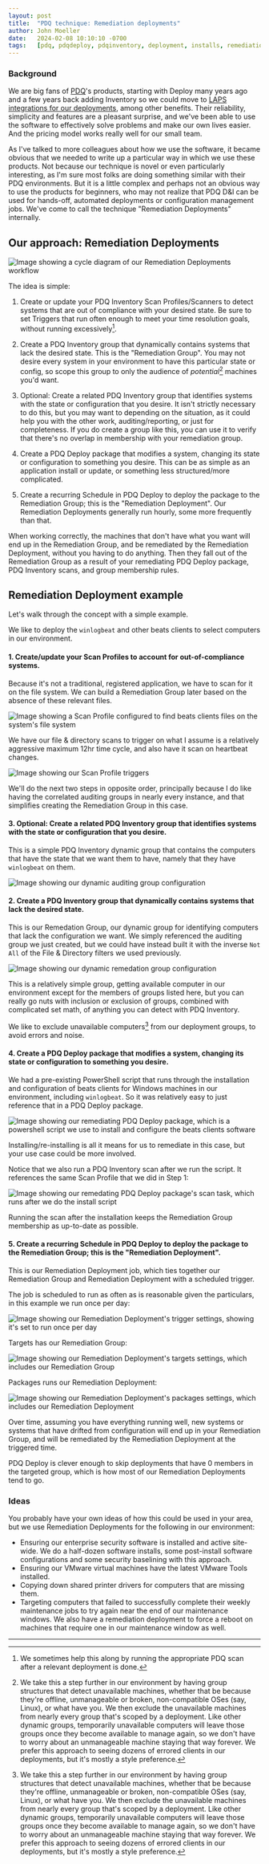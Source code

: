 ```yaml
---
layout: post
title:  "PDQ technique: Remediation deployments"
author: John Moeller
date:   2024-02-08 10:10:10 -0700
tags:   [pdq, pdqdeploy, pdqinventory, deployment, installs, remediation, automation]
---
```


### Background ###

We are big fans of [PDQ](https://www.pdq.com)'s products, starting with Deploy many years ago and a few years back adding Inventory so we could move to [LAPS integrations for our deployments](https://help.pdq.com/hc/en-us/articles/115001132352-LAPS-Integration-with-PDQ-Inventory-and-PDQ-Deploy), among other benefits. Their reliability, simplicity and features are a pleasant surprise, and we've been able to use the software to effectively solve problems and make our own lives easier. And the pricing model works really well for our small team. 

As I've talked to more colleagues about how we use the software, it became obvious that we needed to write up a particular way in which we use these products. Not because our technique is novel or even particularly interesting, as I'm sure most folks are doing something similar with their PDQ environments. But it is a little complex and perhaps not an obvious way to use the products for beginners, who may not realize that PDQ D&I can be used for hands-off, automated deployments or configuration management jobs. We've come to call the technique "Remediation Deployments" internally. 

## Our approach: Remediation Deployments ##

![Image showing a cycle diagram of our Remediation Deployments workflow](/assets/images/24-02-pdq-remediation/misartg-pdq-remediation-cycle-diagram.png)

The idea is simple:

1. Create or update your PDQ Inventory Scan Profiles/Scanners to detect systems that are out of compliance with your desired state. Be sure to set Triggers that run often enough to meet your time resolution goals, without running excessively[^fn-runningscansafterdeployments]. 

2. Create a PDQ Inventory group that dynamically contains systems that lack the desired state. This is the "Remediation Group". You may not desire every system in your environment to have this particular state or config, so scope this group to only the audience of *potential*[^fn-temporarilyunavailablecomputers] machines you'd want.

3. Optional: Create a related PDQ Inventory group that identifies systems with the state or configuration that you desire. It isn't strictly necessary to do this, but you may want to depending on the situation, as it could help you with the other work, auditing/reporting, or just for completeness. If you do create a group like this, you can use it to verify that there's no overlap in membership with your remediation group.

4. Create a PDQ Deploy package that modifies a system, changing its state or configuration to something you desire. This can be as simple as an application install or update, or something less structured/more complicated.

5. Create a recurring Schedule in PDQ Deploy to deploy the package to the Remediation Group; this is the "Remediation Deployment". Our Remediation Deployments generally run hourly, some more frequently than that.

When working correctly, the machines that don't have what you want will end up in the Remediation Group, and be remediated by the Remediation Deployment, without you having to do anything. Then they fall out of the Remediation Group as a result of your remediating PDQ Deploy package, PDQ Inventory scans, and group membership rules.

[^fn-runningscansafterdeployments]: We sometimes help this along by running the appropriate PDQ scan after a relevant deployment is done. 

[^fn-temporarilyunavailablecomputers]: We take this a step further in our environment by having group structures that detect unavailable machines, whether that be because they're offline, unmanageable or broken, non-compatible OSes (say, Linux), or what have you. We then exclude the unavailable machines from nearly every group that's scoped by a deployment. Like other dynamic groups, temporarily unavailable computers will leave those groups once they become available to manage again, so we don't have to worry about an unmanageable machine staying that way forever. We prefer this approach to seeing dozens of errored clients in our deployments, but it's mostly a style preference. 

## Remediation Deployment example ##

Let's walk through the concept with a simple example. 

We like to deploy the `winlogbeat` and other beats clients to select computers in our environment. 

#### 1. Create/update your Scan Profiles to account for out-of-compliance systems. ####

Because it's not a traditional, registered application, we have to scan for it on the file system. We can build a Remediation Group later based on the absence of these relevant files. 

![Image showing a Scan Profile configured to find beats clients files on the system's file system](/assets/images/24-02-pdq-remediation/misartg-pdq-rg-ex1-step1-1-scanning-for-beats-files.png)

We have our file & directory scans to trigger on what I assume is a relatively aggressive maximum 12hr time cycle, and also have it scan on heartbeat changes. 

![Image showing our Scan Profile triggers](/assets/images/24-02-pdq-remediation/misartg-pdq-rg-ex1-step1-2-triggers.png)

We'll do the next two steps in opposite order, principally because I do like having the correlated auditing groups in nearly every instance, and that simplifies creating the Remediation Group in this case. 

#### 3. Optional: Create a related PDQ Inventory group that identifies systems with the state or configuration that you desire. ####

This is a simple PDQ Inventory dynamic group that contains the computers that have the state that we want them to have, namely that they have `winlogbeat` on them. 

![Image showing our dynamic auditing group configuration](/assets/images/24-02-pdq-remediation/misartg-pdq-rg-ex1-step3-auditing-group.png)

#### 2. Create a PDQ Inventory group that dynamically contains systems that lack the desired state. ####

This is our Remedation Group, our dynamic group for identifying computers that lack the configuration we want. We simply referenced the auditing group we just created, but we could have instead built it with the inverse `Not All` of the File & Directory filters we used previously. 

![Image showing our dynamic remedation group configuration](/assets/images/24-02-pdq-remediation/misartg-pdq-rg-ex1-step2-remediation-group.png)

This is a relatively simple group, getting available computer in our environment except for the members of groups listed here, but you can really go nuts with inclusion or exclusion of groups, combined with complicated set math, of anything you can detect with PDQ Inventory. 

We like to exclude unavailable computers[^fn-temporarilyunavailablecomputers] from our deployment groups, to avoid errors and noise. 

#### 4. Create a PDQ Deploy package that modifies a system, changing its state or configuration to something you desire. ####

We had a pre-existing PowerShell script that runs through the installation and configuration of beats clients for Windows machines in our environment, including `winlogbeat`. So it was relatively easy to just reference that in a PDQ Deploy package. 

![Image showing our remediating PDQ Deploy package, which is a powershell script we use to install and configure the beats clients software](/assets/images/24-02-pdq-remediation/misartg-pdq-rg-ex1-step4-1-remediating-package.png)

Installing/re-installing is all it means for us to remediate in this case, but your use case could be more involved. 

Notice that we also run a PDQ Inventory scan after we run the script. It references the same Scan Profile that we did in Step 1:

![Image showing our remedating PDQ Deploy package's scan task, which runs after we do the install script](/assets/images/24-02-pdq-remediation/misartg-pdq-rg-ex1-step4-1-remediating-package.png)

Running the scan after the installation keeps the Remediation Group membership as up-to-date as possible. 

#### 5. Create a recurring Schedule in PDQ Deploy to deploy the package to the Remediation Group; this is the "Remediation Deployment". ####

This is our Remediation Deployment job, which ties together our Remediation Group and Remediation Deployment with a scheduled trigger. 

The job is scheduled to run as often as is reasonable given the particulars, in this example we run once per day:

![Image showing our Remediation Deployment's trigger settings, showing it's set to run once per day](/assets/images/24-02-pdq-remediation/misartg-pdq-rg-ex1-step5-1-triggered-daily.png)

Targets has our Remediation Group:

![Image showing our Remediation Deployment's targets settings, which includes our Remediation Group](/assets/images/24-02-pdq-remediation/misartg-pdq-rg-ex1-step5-2-targets-rg.png)

Packages runs our Remediation Deployment:

![Image showing our Remediation Deployment's packages settings, which includes our Remediation Deployment](/assets/images/24-02-pdq-remediation/misartg-pdq-rg-ex1-step5-2-targets-rg.png)

Over time, assuming you have everything running well, new systems or systems that have drifted from configuration will end up in your Remediation Group, and will be remediated by the Remediation Deployment at the triggered time. 

PDQ Deploy is clever enough to skip deployments that have 0 members in the targeted group, which is how most of our Remediation Deployments tend to go. 

### Ideas ###

You probably have your own ideas of how this could be used in your area, but we use Remediation Deployments for the following in our environment:

- Ensuring our enterprise security software is installed and active site-wide. We do a half-dozen software installs, some post-install software configurations and some security baselining with this approach. 
- Ensuring our VMware virtual machines have the latest VMware Tools installed. 
- Copying down shared printer drivers for computers that are missing them. 
- Targeting computers that failed to successfully complete their weekly maintenance jobs to try again near the end of our maintenance windows. We also have a remediation deployment to force a reboot on machines that require one in our maintenance window as well. 


---


